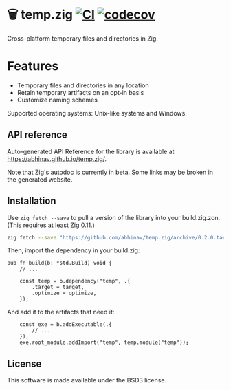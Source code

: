 # 🗑️ temp.zig [![CI](https://github.com/abhinav/temp.zig/actions/workflows/ci.yml/badge.svg)](https://github.com/abhinav/temp.zig/actions/workflows/ci.yml) [![codecov](https://codecov.io/github/abhinav/temp.zig/graph/badge.svg?token=9CB5MRYCH5)](https://codecov.io/github/abhinav/temp.zig)

Cross-platform temporary files and directories in Zig.

# Features

- Temporary files and directories in any location
- Retain temporary artifacts on an opt-in basis
- Customize naming schemes

Supported operating systems:
Unix-like systems and Windows.

## API reference

Auto-generated API Reference for the library is available at
<https://abhinav.github.io/temp.zig/>.

Note that Zig's autodoc is currently in beta.
Some links may be broken in the generated website.

## Installation

Use `zig fetch --save` to pull a version of the library
into your build.zig.zon.
(This requires at least Zig 0.11.)

```bash
zig fetch --save "https://github.com/abhinav/temp.zig/archive/0.2.0.tar.gz"
```

Then, import the dependency in your build.zig:

```zig
pub fn build(b: *std.Build) void {
    // ...

    const temp = b.dependency("temp", .{
        .target = target,
        .optimize = optimize,
    });
```

And add it to the artifacts that need it:

```zig
    const exe = b.addExecutable(.{
        // ...
    });
    exe.root_module.addImport("temp", temp.module("temp"));
```

## License

This software is made available under the BSD3 license.
